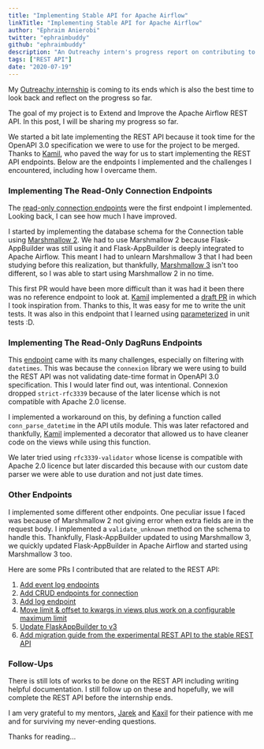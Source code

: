 ```yaml
---
title: "Implementing Stable API for Apache Airflow"
linkTitle: "Implementing Stable API for Apache Airflow"
author: "Ephraim Anierobi"
twitter: "ephraimbuddy"
github: "ephraimbuddy"
description: "An Outreachy intern's progress report on contributing to Apache Airflow REST API."
tags: ["REST API"]
date: "2020-07-19"
---
```


My [Outreachy internship](https://outreachy.org) is coming to its ends which is also the best time to look back and
reflect on the progress so far.

The goal of my project is to Extend and Improve the Apache Airflow REST API. In this post,
I will be sharing my progress so far.

We started a bit late implementing the REST API because it took time for the OpenAPI 3.0
specification we were to use for the project to be merged. Thanks to [Kamil](https://github.com/mik-laj),
who paved the way for us to start implementing the REST API endpoints. Below are the endpoints I
implemented and the challenges I encountered, including how I overcame them.

### Implementing The Read-Only Connection Endpoints
The [read-only connection endpoints](https://github.com/apache/airflow/pull/9095) were the first endpoint I implemented. Looking back,
I can see how much I have improved.

I started by implementing the database schema for the Connection table using [Marshmallow 2](https://marshmallow.readthedocs.io/en/2.x-line/).
We had to use Marshmallow 2 because Flask-AppBuilder was still using it and Flask-AppBuilder
is deeply integrated to Apache Airflow. This meant I had to unlearn Marshmallow 3 that I had
 been studying before this realization, but thankfully, [Marshmallow 3](https://marshmallow.readthedocs.io/en/stable/index.html) isn't too
 different, so I was able to start using Marshmallow 2 in no time.

This first PR would have been more difficult than it was had it been there was no reference
endpoint to look at. [Kamil](https://github.com/mik-laj) implemented a [draft PR](https://github.com/apache/airflow/pull/9045) in which I took inspiration from.
Thanks to this, It was easy for me to write the unit tests. It was also in this endpoint that
 I learned using [parameterized](https://github.com/wolever/parameterized) in unit tests :D.

### Implementing The Read-Only DagRuns Endpoints

This [endpoint](https://github.com/apache/airflow/pull/9153) came with its many challenges, especially on filtering with `datetimes`.
This was because the ``connexion`` library we were using to build the REST API was not validating
date-time format in OpenAPI 3.0 specification. This I would later find out, was intentional.
Connexion dropped `strict-rfc3339` because of the later license which is not compatible with
Apache 2.0 license.

I implemented a workaround on this, by defining a function called `conn_parse_datetime` in the
API utils module. This was later refactored and thankfully, [Kamil](https://github.com/mik-laj)
 implemented a decorator that allowed us to have cleaner code on the views while using this function.

We later tried using `rfc3339-validator` whose license is compatible with Apache 2.0 licence but
 later discarded this because with our custom date parser we were able to use duration and
 not just date times.

### Other Endpoints
I implemented some different other endpoints. One peculiar issue I faced was because of Marshmallow 2
not giving error when extra fields are in the request body. I implemented a `validate_unknown`
method on the schema to handle this. Thankfully, Flask-AppBuilder updated to using Marshmallow 3,
we quickly updated Flask-AppBuilder in Apache Airflow and started using Marshmallow 3 too.

Here are some PRs I contributed that are related to the REST API:

 1. [Add event log endpoints](https://github.com/apache/airflow/pull/9227)
 2. [Add CRUD endpoints for connection](https://github.com/apache/airflow/pull/9266)
 3. [Add log endpoint](https://github.com/apache/airflow/pull/9331)
 4. [Move limit & offset to kwargs in views plus work on a configurable maximum limit](https://github.com/apache/airflow/pull/9431)
 5. [Update FlaskAppBuilder to v3](https://github.com/apache/airflow/pull/9648)
 6. [Add migration guide from the experimental REST API to the stable REST API](https://github.com/apache/airflow/pull/9771)
### Follow-Ups
There is still lots of works to be done on the REST API including writing helpful documentation.
I still follow up on these and hopefully, we will complete the REST API before the internship ends.

I am very grateful to my mentors, [Jarek](https://github.com/potiuk) and [Kaxil](https://github.com/kaxil) for their
patience with me and for surviving my never-ending questions.

Thanks for reading...
